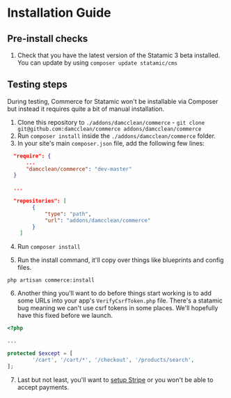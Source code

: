 # Installation Guide

## Pre-install checks

1. Check that you have the latest version of the Statamic 3 beta installed. You can update by using `composer update statamic/cms`

## Testing steps

During testing, Commerce for Statamic won't be installable via Composer but instead it requires quite a bit of manual installation.

1. Clone this repository to `./addons/damcclean/commerce` - `git clone git@github.com:damcclean/commerce addons/damcclean/commerce`
2. Run `composer install` inside the `./addons/damcclean/commerce` folder.
3. In your site's main `composer.json` file, add the following few lines:

```json
  "require": {
      ...
      "damcclean/commerce": "dev-master"
  }
  
  ...

  "repositories": [
        {
            "type": "path",
            "url": "addons/damcclean/commerce"
        }
    ]
```

4. Run `composer install`

5. Run the install command, it'll copy over things like blueprints and config files.

```shell script
php artisan commerce:install
```

6. Another thing you'll want to do before things start working is to add some URLs into your app's `VerifyCsrfToken.php` file. There's a statamic bug meaning we can't use csrf tokens in some places. We'll hopefully have this fixed before we launch.

```php
<?php

...

protected $except = [
        '/cart', '/cart/*', '/checkout', '/products/search',
];
```

7. Last but not least, you'll want to [setup Stripe](./stripe.md#setting-stripe-up) or you won't be able to accept payments.
